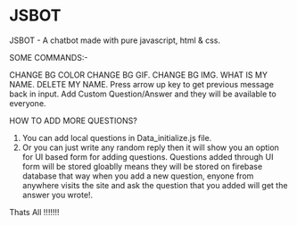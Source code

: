# JSBOT
JSBOT - A chatbot made with pure javascript, html &amp; css.

SOME COMMANDS:- 

CHANGE BG COLOR
CHANGE BG GIF.
CHANGE BG IMG.
WHAT IS MY NAME.
DELETE MY NAME.
Press arrow up key to get previous message back in input.
Add Custom Question/Answer and they will be available to everyone.

HOW TO ADD MORE QUESTIONS?
1. You can add local questions in Data_initialize.js file.
2. Or you can just write any random reply then it will show you an option for UI based form for adding questions.
Questions added through UI form will be stored gloablly means they will be stored on firebase database that way when you add a new question, 
enyone from anywhere visits the site and ask the question that you added will get the answer you wrote!. 

Thats All !!!!!!!
